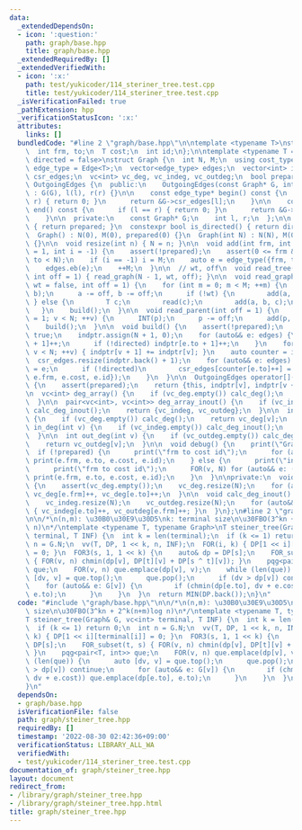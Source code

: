 ```yaml
---
data:
  _extendedDependsOn:
  - icon: ':question:'
    path: graph/base.hpp
    title: graph/base.hpp
  _extendedRequiredBy: []
  _extendedVerifiedWith:
  - icon: ':x:'
    path: test/yukicoder/114_steriner_tree.test.cpp
    title: test/yukicoder/114_steriner_tree.test.cpp
  _isVerificationFailed: true
  _pathExtension: hpp
  _verificationStatusIcon: ':x:'
  attributes:
    links: []
  bundledCode: "#line 2 \"graph/base.hpp\"\n\ntemplate <typename T>\nstruct Edge {\n\
    \  int frm, to;\n  T cost;\n  int id;\n};\n\ntemplate <typename T = int, bool\
    \ directed = false>\nstruct Graph {\n  int N, M;\n  using cost_type = T;\n  using\
    \ edge_type = Edge<T>;\n  vector<edge_type> edges;\n  vector<int> indptr;\n  vector<edge_type>\
    \ csr_edges;\n  vc<int> vc_deg, vc_indeg, vc_outdeg;\n  bool prepared;\n\n  class\
    \ OutgoingEdges {\n  public:\n    OutgoingEdges(const Graph* G, int l, int r)\
    \ : G(G), l(l), r(r) {}\n\n    const edge_type* begin() const {\n      if (l ==\
    \ r) { return 0; }\n      return &G->csr_edges[l];\n    }\n\n    const edge_type*\
    \ end() const {\n      if (l == r) { return 0; }\n      return &G->csr_edges[r];\n\
    \    }\n\n  private:\n    const Graph* G;\n    int l, r;\n  };\n\n  bool is_prepared()\
    \ { return prepared; }\n  constexpr bool is_directed() { return directed; }\n\n\
    \  Graph() : N(0), M(0), prepared(0) {}\n  Graph(int N) : N(N), M(0), prepared(0)\
    \ {}\n\n  void resize(int n) { N = n; }\n\n  void add(int frm, int to, T cost\
    \ = 1, int i = -1) {\n    assert(!prepared);\n    assert(0 <= frm && 0 <= to &&\
    \ to < N);\n    if (i == -1) i = M;\n    auto e = edge_type({frm, to, cost, i});\n\
    \    edges.eb(e);\n    ++M;\n  }\n\n  // wt, off\n  void read_tree(bool wt = false,\
    \ int off = 1) { read_graph(N - 1, wt, off); }\n\n  void read_graph(int M, bool\
    \ wt = false, int off = 1) {\n    for (int m = 0; m < M; ++m) {\n      INT(a,\
    \ b);\n      a -= off, b -= off;\n      if (!wt) {\n        add(a, b);\n     \
    \ } else {\n        T c;\n        read(c);\n        add(a, b, c);\n      }\n \
    \   }\n    build();\n  }\n\n  void read_parent(int off = 1) {\n    for (int v\
    \ = 1; v < N; ++v) {\n      INT(p);\n      p -= off;\n      add(p, v);\n    }\n\
    \    build();\n  }\n\n  void build() {\n    assert(!prepared);\n    prepared =\
    \ true;\n    indptr.assign(N + 1, 0);\n    for (auto&& e: edges) {\n      indptr[e.frm\
    \ + 1]++;\n      if (!directed) indptr[e.to + 1]++;\n    }\n    for (int v = 0;\
    \ v < N; ++v) { indptr[v + 1] += indptr[v]; }\n    auto counter = indptr;\n  \
    \  csr_edges.resize(indptr.back() + 1);\n    for (auto&& e: edges) {\n      csr_edges[counter[e.frm]++]\
    \ = e;\n      if (!directed)\n        csr_edges[counter[e.to]++] = edge_type({e.to,\
    \ e.frm, e.cost, e.id});\n    }\n  }\n\n  OutgoingEdges operator[](int v) const\
    \ {\n    assert(prepared);\n    return {this, indptr[v], indptr[v + 1]};\n  }\n\
    \n  vc<int> deg_array() {\n    if (vc_deg.empty()) calc_deg();\n    return vc_deg;\n\
    \  }\n\n  pair<vc<int>, vc<int>> deg_array_inout() {\n    if (vc_indeg.empty())\
    \ calc_deg_inout();\n    return {vc_indeg, vc_outdeg};\n  }\n\n  int deg(int v)\
    \ {\n    if (vc_deg.empty()) calc_deg();\n    return vc_deg[v];\n  }\n\n  int\
    \ in_deg(int v) {\n    if (vc_indeg.empty()) calc_deg_inout();\n    return vc_indeg[v];\n\
    \  }\n\n  int out_deg(int v) {\n    if (vc_outdeg.empty()) calc_deg_inout();\n\
    \    return vc_outdeg[v];\n  }\n\n  void debug() {\n    print(\"Graph\");\n  \
    \  if (!prepared) {\n      print(\"frm to cost id\");\n      for (auto&& e: edges)\
    \ print(e.frm, e.to, e.cost, e.id);\n    } else {\n      print(\"indptr\", indptr);\n\
    \      print(\"frm to cost id\");\n      FOR(v, N) for (auto&& e: (*this)[v])\
    \ print(e.frm, e.to, e.cost, e.id);\n    }\n  }\n\nprivate:\n  void calc_deg()\
    \ {\n    assert(vc_deg.empty());\n    vc_deg.resize(N);\n    for (auto&& e: edges)\
    \ vc_deg[e.frm]++, vc_deg[e.to]++;\n  }\n\n  void calc_deg_inout() {\n    assert(vc_indeg.empty());\n\
    \    vc_indeg.resize(N);\n    vc_outdeg.resize(N);\n    for (auto&& e: edges)\
    \ { vc_indeg[e.to]++, vc_outdeg[e.frm]++; }\n  }\n};\n#line 2 \"graph/steiner_tree.hpp\"\
    \n\n/*\n(n,m): \u30B0\u30E9\u30D5\nk: terminal size\n\u30FBO(3^kn + 2^k(n+m)log\
    \ n)\n*/\ntemplate <typename T, typename Graph>\nT steiner_tree(Graph& G, vc<int>\
    \ terminal, T INF) {\n  int k = len(terminal);\n  if (k <= 1) return 0;\n  int\
    \ n = G.N;\n  vv(T, DP, 1 << k, n, INF);\n  FOR(i, k) { DP[1 << i][terminal[i]]\
    \ = 0; }\n  FOR3(s, 1, 1 << k) {\n    auto& dp = DP[s];\n    FOR_subset(t, s)\
    \ { FOR(v, n) chmin(dp[v], DP[t][v] + DP[s ^ t][v]); }\n    pqg<pair<T, int>>\
    \ que;\n    FOR(v, n) que.emplace(dp[v], v);\n    while (len(que)) {\n      auto\
    \ [dv, v] = que.top();\n      que.pop();\n      if (dv > dp[v]) continue;\n  \
    \    for (auto&& e: G[v]) {\n        if (chmin(dp[e.to], dv + e.cost)) que.emplace(dp[e.to],\
    \ e.to);\n      }\n    }\n  }\n  return MIN(DP.back());\n}\n"
  code: "#include \"graph/base.hpp\"\n\n/*\n(n,m): \u30B0\u30E9\u30D5\nk: terminal\
    \ size\n\u30FBO(3^kn + 2^k(n+m)log n)\n*/\ntemplate <typename T, typename Graph>\n\
    T steiner_tree(Graph& G, vc<int> terminal, T INF) {\n  int k = len(terminal);\n\
    \  if (k <= 1) return 0;\n  int n = G.N;\n  vv(T, DP, 1 << k, n, INF);\n  FOR(i,\
    \ k) { DP[1 << i][terminal[i]] = 0; }\n  FOR3(s, 1, 1 << k) {\n    auto& dp =\
    \ DP[s];\n    FOR_subset(t, s) { FOR(v, n) chmin(dp[v], DP[t][v] + DP[s ^ t][v]);\
    \ }\n    pqg<pair<T, int>> que;\n    FOR(v, n) que.emplace(dp[v], v);\n    while\
    \ (len(que)) {\n      auto [dv, v] = que.top();\n      que.pop();\n      if (dv\
    \ > dp[v]) continue;\n      for (auto&& e: G[v]) {\n        if (chmin(dp[e.to],\
    \ dv + e.cost)) que.emplace(dp[e.to], e.to);\n      }\n    }\n  }\n  return MIN(DP.back());\n\
    }\n"
  dependsOn:
  - graph/base.hpp
  isVerificationFile: false
  path: graph/steiner_tree.hpp
  requiredBy: []
  timestamp: '2022-08-30 02:42:36+09:00'
  verificationStatus: LIBRARY_ALL_WA
  verifiedWith:
  - test/yukicoder/114_steriner_tree.test.cpp
documentation_of: graph/steiner_tree.hpp
layout: document
redirect_from:
- /library/graph/steiner_tree.hpp
- /library/graph/steiner_tree.hpp.html
title: graph/steiner_tree.hpp
---
```

